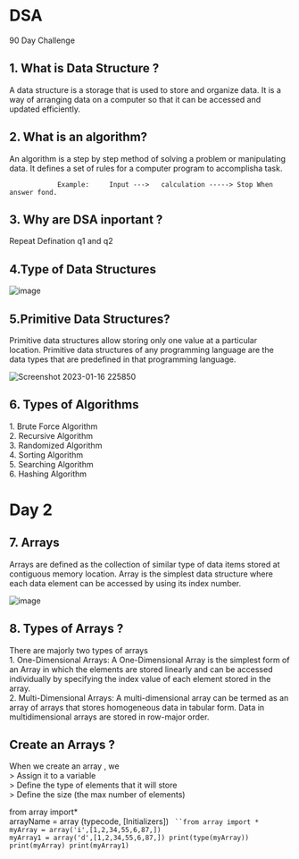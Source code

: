 # DSA
90 Day Challenge

<h2> 1. What is Data Structure ? </h2>
  <p> A data structure is a storage that is used to store and organize data. It is a way of arranging data on a computer so that it can be accessed and updated efficiently. </p>


<h2> 2. What is an algorithm? </h2>
<p> An algorithm is a step by step method of solving a problem or manipulating data. It defines a set of rules for a computer program to accomplisha task. </p>

                Example:     Input --->   calculation -----> Stop When answer fond.

<h2> 3. Why are DSA inportant ? </h2>

<p> Repeat Defination q1 and q2 </p>


<h2> 4.Type of Data Structures </h2>

![image](https://user-images.githubusercontent.com/95286756/212731151-cd18a90b-bb27-48a9-84d8-d961e8465ecb.png)

<h2> 5.Primitive Data Structures? </h2>
<p> Primitive data structures allow storing only one value at a particular location. Primitive data structures of any programming language are the data types that are predefined in that programming language. </p>

![Screenshot 2023-01-16 225850](https://user-images.githubusercontent.com/95286756/212737110-c4967809-821c-4e0f-b8be-4891548eda52.jpg)

<h2> 6. Types of Algorithms </h2>
<p> 
1. Brute Force Algorithm <br>
2. Recursive Algorithm  <br>
3. Randomized Algorithm  <br>
4. Sorting Algorithm  <br>
5. Searching Algorithm <br>
6. Hashing Algorithm <br>

</p>

<h1> Day 2 </h1>
<h2> 7. Arrays </h2>
<p> Arrays are defined as the collection of similar type of data items stored at contiguous memory location. 
  Array is the simplest data structure where each data element can be accessed by using its index number. </p>
  
  ![image](https://user-images.githubusercontent.com/95286756/212951019-92f0d688-c952-43e7-9c87-5f87ed98414e.png)
  
  <h2> 8. Types of Arrays ? </h2>
  <p>  There are majorly two types of arrays  <br>
  1. One-Dimensional Arrays:  A One-Dimensional Array is the simplest form of an Array in which the elements are stored linearly and can be accessed individually by specifying the index value of each element stored in the array.<br>
  2. Multi-Dimensional Arrays: A multi-dimensional array can be termed as an array of arrays that stores homogeneous data in tabular form. Data in multidimensional arrays are stored in row-major order. 
  <p>

<h2>  Create an Arrays ? </h2>
<p> 
  When we create an array , we <br>
> Assign it to a variable  <br>
> Define the type of elements that it will store <br>
> Define the size (the max number of elements)
</p>

from array import* <br>
arrayName = array (typecode, [Initializers])
<code> 
``from array import *
myArray = array('i',[1,2,34,55,6,87,])
myArray1 = array('d',[1,2,34,55,6,87,])
print(type(myArray))
print(myArray)
print(myArray1)
</code>
